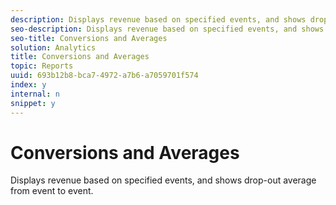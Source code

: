 ```yaml
---
description: Displays revenue based on specified events, and shows drop-out average from event to event.
seo-description: Displays revenue based on specified events, and shows drop-out average from event to event.
seo-title: Conversions and Averages
solution: Analytics
title: Conversions and Averages
topic: Reports
uuid: 693b12b8-bca7-4972-a7b6-a7059701f574
index: y
internal: n
snippet: y
---
```


# Conversions and Averages

Displays revenue based on specified events, and shows drop-out average from event to event.

